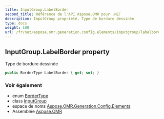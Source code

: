 ```yaml
---
title: InputGroup.LabelBorder
second_title: Référence de l'API Aspose.OMR pour .NET
description: InputGroup propriété. Type de bordure dessinée
type: docs
weight: 100
url: /fr/net/aspose.omr.generation.config.elements/inputgroup/labelborder/
---
```

## InputGroup.LabelBorder property

Type de bordure dessinée

```csharp
public BorderType LabelBorder { get; set; }
```

### Voir également

* enum [BorderType](../../../aspose.omr.generation.config.enums/bordertype/)
* class [InputGroup](../)
* espace de noms [Aspose.OMR.Generation.Config.Elements](../../inputgroup/)
* Assemblée [Aspose.OMR](../../../)


